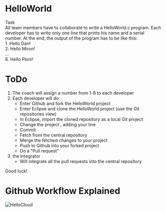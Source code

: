 HelloWorld
==========

Task<br>
All team members have to collaborate to write a HelloWorld.c program.
Each developer has to write only one line that prints his name and a serial number.
At the end, the output of the program has to be like this:
<br>1. Hello Dan!
<br>2. Hello Miron!
<br>...
<br>8. Hello Ploni!

ToDo
====
1) The coach will assign a number from 1-8 to each developer<br>
2) Each developer will do:
   - Enter Github and fork the HelloWorld project
   - Enter Eclipse and clone the HelloWorld project (use the Git repositories view)
   - In Eclipse, import the cloned repository as a local Git project
   - Change the project , adding your line
   - Commit
   - Fetch from the central repository
   - Merge the fetched changes to your project
   - Push to Github into your forked project
   - Do a "Pull request"<br>
3) the Integrator
   - Will integrate all the pull requests into the central repository

Good luck!

Github Workflow Explained
==========================

![HelloCloud](https://raw.github.com/forange/HelloCloud/master/workflow.PNG)
